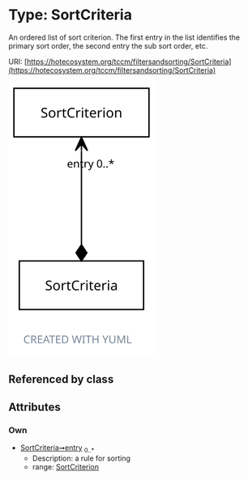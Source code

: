 
# Type: SortCriteria


An ordered list of sort criterion. The first entry in the list identifies the primary sort order, the second
entry the sub sort order, etc.

URI: [https://hotecosystem.org/tccm/filtersandsorting/SortCriteria](https://hotecosystem.org/tccm/filtersandsorting/SortCriteria)


![img](images/SortCriteria.svg)

## Referenced by class


## Attributes


### Own

 * [SortCriteria➞entry](SortCriteria_entry.md)  <sub>0..*</sub>
    * Description: a rule for sorting
    * range: [SortCriterion](SortCriterion.md)
